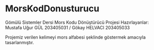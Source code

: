 # MorsKodDonusturucu
Gömülü Sistemler Dersi Mors Kodu Dönüştürücü Projesi
Hazırlayanlar: Mustafa Uğur GÜL 203405031 / Gökay HELVACI 203405033

Projemiz verilen kelimeyi mors alfabesi şeklinde göstermek amacıyla tasarlanmıştır.
